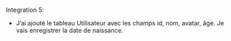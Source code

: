 Integration 5:
- J’ai ajouté le tableau Utilisateur avec les champs id, nom, avatar, âge. Je vais enregistrer la date de naissance.
